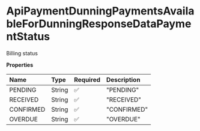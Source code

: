 # ApiPaymentDunningPaymentsAvailableForDunningResponseDataPaymentStatus

Billing status

**Properties**

| Name      | Type   | Required | Description |
| :-------- | :----- | :------- | :---------- |
| PENDING   | String | ✅       | "PENDING"   |
| RECEIVED  | String | ✅       | "RECEIVED"  |
| CONFIRMED | String | ✅       | "CONFIRMED" |
| OVERDUE   | String | ✅       | "OVERDUE"   |

<!-- This file was generated by liblab | https://liblab.com/ -->
